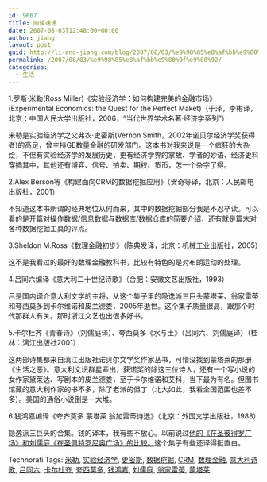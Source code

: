 ```yaml
---
id: 9667
title: 阅读速递
date: 2007-08-03T12:48:00+00:00
author: jiang
layout: post
guid: http://li-and-jiang.com/blog/2007/08/03/%e9%98%85%e8%af%bb%e9%80%9f%e9%80%92/
permalink: /2007/08/03/%e9%98%85%e8%af%bb%e9%80%9f%e9%80%92/
categories:
  - 生活
---
```

1.罗斯·米勒(Ross Miller)《实验经济学：如何构建完美的金融市场》(Experimental Economics: the Quest for the Perfect Maket)（于泽，李彬译，北京：中国人民大学出版社，2006，“当代世界学术名著·经济学系列”） 

米勒是实验经济学之父弗农·史密斯(Vernon Smith，2002年诺贝尔经济学奖获得者)的高足，曾主持GE数量金融的研发部门。这本书对我来说是一个疯狂的大杂烩，不但有实验经济学的发展历史，更有经济学界的掌故、学者的妙语、经济史料穿插其中，其他还有博弈、信号、拍卖、期权、货币，怎一个杂字了得。 

2.Alex Berson等《构建面向CRM的数据挖掘应用》（贺奇等译，北京：人民邮电出版社，2001） 

不知道这本书所谓的经典地位从何而来，其中的数据挖掘部分我是不忍卒读。可以看的是开篇对操作数据/信息数据与数据库/数据仓库的简要介绍，还有就是篇末对各种数据挖掘工具的评点。 

3.Sheldon M.Ross《数理金融初步》（陈典发译，北京：机械工业出版社，2005） 

这不是我看过的最好的数理金融教科书，比较有特色的是对布朗运动的处理。 

4.吕同六编译《意大利二十世纪诗歌》（合肥：安徽文艺出版社，1993） 

吕是国内译介意大利文学的主将，从这个集子里的隐逸派三巨头蒙塔莱、翁家雷蒂和夸西莫多到卡尔维诺和皮兰德娄，2005年逝世。这个集子质量很高，跟那个时代那群人有关。那时浙江文艺也出很多好书。 

5.卡尔杜齐《青春诗》（刘儒庭译）、夸西莫多《水与土》（吕同六、刘儒庭译）（桂林：漓江出版社2001） 

这两部诗集都来自漓江出版社诺贝尔文学奖作家丛书，可惜没找到蒙塔莱的那册《生活之恶》。意大利文坛群星辈出，获诺奖的除这三位诗人，还有一个写小说的女作家黛莱达、写剧本的皮兰德娄，至于卡尔维诺和艾科，当下最为有名。但图书馆藏的意大利作家的书不多，除了老派的但丁（北大如此，我看全国范围也差不多）。美国的通俗小说倒是一大堆。 

6.钱鸿嘉编译《夸齐莫多 蒙塔莱 翁加雷蒂诗选》（北京：外国文学出版社，1988） 

隐逸派三巨头的合集。钱的译本，我有些不放心。以前说过[他的《在圣彼得罗广场》和刘儒庭《在圣佩特罗尼奥广场》的比较。](http://panshanghu.spaces.live.com/blog/cns!48FF0CB3CA580A89!1319.entry#comment)这个集子有些还译得挺直白。 

<div style="padding-right:0px;display:inline;padding-left:0px;padding-bottom:0px;margin:0px;padding-top:0px">
  Technorati Tags: <a href="http://technorati.com/tags/%e7%b1%b3%e5%8b%92" rel="tag">米勒</a>, <a href="http://technorati.com/tags/%e5%ae%9e%e9%aa%8c%e7%bb%8f%e6%b5%8e%e5%ad%a6" rel="tag">实验经济学</a>, <a href="http://technorati.com/tags/%e5%8f%b2%e5%af%86%e6%96%af" rel="tag">史密斯</a>, <a href="http://technorati.com/tags/%e6%95%b0%e6%8d%ae%e6%8c%96%e6%8e%98" rel="tag">数据挖掘</a>, <a href="http://technorati.com/tags/CRM" rel="tag">CRM</a>, <a href="http://technorati.com/tags/%e6%95%b0%e7%90%86%e9%87%91%e8%9e%8d" rel="tag">数理金融</a>, <a href="http://technorati.com/tags/%e6%84%8f%e5%a4%a7%e5%88%a9%e8%af%97%e6%ad%8c" rel="tag">意大利诗歌</a>, <a href="http://technorati.com/tags/%e5%90%95%e5%90%8c%e5%85%ad" rel="tag">吕同六</a>, <a href="http://technorati.com/tags/%e5%8d%a1%e5%b0%94%e6%9d%9c%e9%bd%90" rel="tag">卡尔杜齐</a>, <a href="http://technorati.com/tags/%e5%a4%b8%e8%a5%bf%e8%8e%ab%e5%a4%9a" rel="tag">夸西莫多</a>, <a href="http://technorati.com/tags/%e9%92%b1%e9%b8%bf%e5%98%89" rel="tag">钱鸿嘉</a>, <a href="http://technorati.com/tags/%e5%88%98%e5%84%92%e5%ba%ad" rel="tag">刘儒庭</a>, <a href="http://technorati.com/tags/%e7%bf%81%e5%ae%b6%e9%9b%b7%e8%92%82" rel="tag">翁家雷蒂</a>, <a href="http://technorati.com/tags/%e8%92%99%e5%a1%94%e8%8e%b1" rel="tag">蒙塔莱</a>
</div>